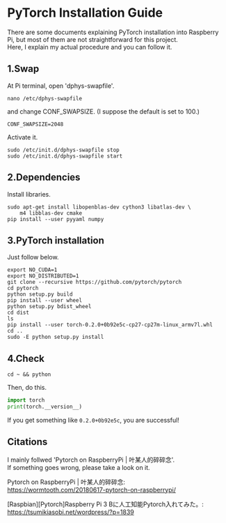 # PyTorch Installation Guide  

There are some documents explaining PyTorch installation into Raspberry Pi, but most of them are not straightforward for this project.  
Here, I explain my actual procedure and you can follow it.  

## 1.Swap  
At Pi terminal, open 'dphys-swapfile'.   
```shell
nano /etc/dphys-swapfile
```
and change CONF_SWAPSIZE. (I suppose the default is set to 100.)  
```shell
CONF_SWAPSIZE=2048
```
Activate it.  
```shell
sudo /etc/init.d/dphys-swapfile stop
sudo /etc/init.d/dphys-swapfile start
```

## 2.Dependencies

Install libraries.  
```shell
sudo apt-get install libopenblas-dev cython3 libatlas-dev \
    m4 libblas-dev cmake
pip install --user pyyaml numpy
```

## 3.PyTorch installation

Just follow below.  

```shell
export NO_CUDA=1
export NO_DISTRIBUTED=1
git clone --recursive https://github.com/pytorch/pytorch
cd pytorch
python setup.py build
pip install --user wheel
python setup.py bdist_wheel
cd dist
ls
pip install --user torch-0.2.0+0b92e5c-cp27-cp27m-linux_armv7l.whl
cd ..
sudo -E python setup.py install
```

## 4.Check
```shell
cd ~ && python
```
Then, do this.
```python
import torch
print(torch.__version__)
```
If you get something like ```0.2.0+0b92e5c```, you are successful!  

## Citations
I mainly follwed 'Pytorch on RaspberryPi | 叶某人的碎碎念'.  
If something goes wrong, please take a look on it.  

Pytorch on RaspberryPi | 叶某人的碎碎念:  
https://wormtooth.com/20180617-pytorch-on-raspberrypi/

[Raspbian][Pytorch]Raspberry Pi 3 Bに人工知能Pytorch入れてみた。:  
https://tsumikiasobi.net/wordpress/?p=1839
